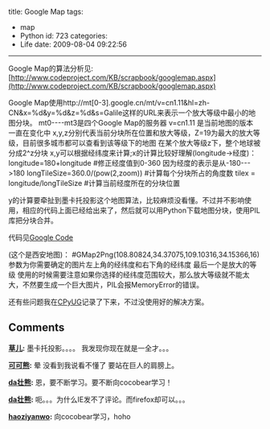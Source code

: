 title: Google Map
tags:
  - map
  - Python
id: 723
categories:
  - Life
date: 2009-08-04 09:22:56
---

Google Map的算法分析见:[http://www.codeproject.com/KB/scrapbook/googlemap.aspx](http://www.codeproject.com/KB/scrapbook/googlemap.aspx)

Google Map使用http://mt[0-3].google.cn/mt/v=cn1.11&hl=zh-CN&x=%d&y=%d&z=%d&s=Galile这样的URL来表示一个放大等级中最小的地图分块。
mt0----mt3是四个Google Map的服务器
v=cn1.11 是当前地图的版本 一直在变化中
x,y,z分别代表当前分块所在位置和放大等级，Z=19为最大的放大等级，目前很多城市都可以查看到该等级下的地图
    在某个放大等级z下，整个地球被分成2^z分块
    x,y可以根据经纬度来计算;x的计算比较好理解(longitude->经度)：
    longitude=180+longitude                     #修正经度值到0-360 因为经度的表示是从-180--->180
    longTileSize=360.0/(pow(2,zoom))        #计算每个分块所占的角度数
    tilex =  longitude/longTileSize               #计算当前经度所在的分块位置

y的计算要牵扯到墨卡托投影这个地图算法，比较麻烦没看懂。不过并不影响使用，相应的代码上面已经给出来了，然后就可以用Python下载地图分块，使用PIL库把分块合并。

代码见[Google Code](http://code.google.com/p/pytool/source/browse/trunk/GMap2Png.py)

(这个是西安地图)：
#GMap2Png(108.80824,34.37075,109.10316,34.15366,16)
参数为你需要确定的图片左上角的经纬度和右下角的经纬度 最后一个是放大的等级
使用的时候需要注意如果你选择的经纬度范围较大，那么放大等级就不能太大，不然要生成一个巨大图片，PIL会报MemoryError的错误。

还有些问题我在[CPyUG](https://groups.google.com/group/python-cn/browse_thread/thread/15a19893a7aa503b/b9c8fa6be0056a5f#b9c8fa6be0056a5f)记录了下来，不过没使用好的解决方案。
## Comments

**[草儿](#6290 "2009-08-04 13:59:30"):** 墨卡托投影。。。。 我发现你现在就是一全才。。。

**[可可熊](#6291 "2009-08-04 15:38:05"):** 晕 没看到我说看不懂了 要站在巨人的肩膀上。

**[da壮熊](#6384 "2009-08-24 10:42:57"):** 恩，要不断学习。要不断向cocobear学习！

**[da壮熊](#6385 "2009-08-24 10:44:21"):** 呃。。。为什么IE发不了评论。而firefox却可以。。。

**[haoziyanwo](#6710 "2009-11-14 21:34:12"):** 向cocobear学习，hoho

